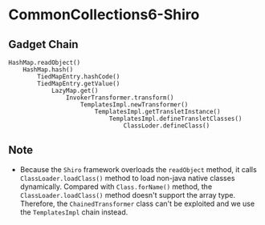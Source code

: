# CommonCollections6-Shiro

## Gadget Chain

    HashMap.readObject()
        HashMap.hash()
            TiedMapEntry.hashCode()
            TiedMapEntry.getValue()
                LazyMap.get()
                    InvokerTransformer.transform()
                        TemplatesImpl.newTransformer()
                            TemplatesImpl.getTransletInstance() 
                                TemplatesImpl.defineTransletClasses()
                                    ClassLoder.defineClass()

## Note

- Because the `Shiro` framework overloads the `readObject` method, it calls `ClassLoader.loadClass()` method to load non-java native classes dynamically. Compared with `Class.forName()` method, the `ClassLoader.loadClass()` method doesn't support the array type. Therefore, the `ChainedTransformer` class can't be exploited and we use the `TemplatesImpl` chain instead.
